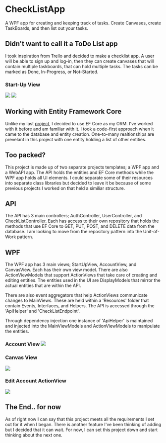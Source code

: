 <h1>CheckListApp</h1>

<p>
A WPF app for creating and keeping track of tasks. Create Canvases, create TaskBoards, and then list out your tasks.
</p>

<h2>Didn't want to call it a ToDo List app</h2>

<p>
I took inspiration from Trello and decided to make a checklist app. A user will be able to sign up and log-in, then they can create canvases that will contain multiple taskboards, that can hold multiple tasks. The tasks can be marked as Done, In-Progress, or Not-Started. 
</p>

<h3>Start-Up View</h3>
<img src="https://user-images.githubusercontent.com/88408654/219816714-badc75b7-e6b2-491f-89bf-e4199185c0b0.png"/>
<img src="https://user-images.githubusercontent.com/88408654/219816856-a54c75af-01bf-4436-93c2-48d61a0dafdb.png"/>

<h2>Working with Entity Framework Core</h2>

<p>
Unlike my last <a href="https://github.com/AndyJL1999/FictionHoarder">project</a>, I decided to use EF Core as my ORM. I've worked with it before and am familiar with it. I took a code-first approach when it came to the database and entity creation. One-to-many realtionships are prevelant in this project with one entity holding a list of other entities.
</p>

<h2>Too packed?</h2>

<p>
This project is made up of two separate projects templates; a WPF app and a WebAPI app. The API holds the entities and EF Core methods while the WPF app holds all UI elements. I could separate some of their resources into separate class libraries but decided to leave it be because of some previous projects I worked on that held a similiar structure.
</p>

<h2>API</h2>

<p>
The API has 3 main controllers; AuthController, UserController, and CheckListController. Each has access to their own repository that holds the methods that use EF Core to GET, PUT, POST, and DELETE data from the database. I am looking to move from the repository pattern into the Unit-of-Work pattern. 
</p>

<h2>WPF</h2>

<p>
The WPF app has 3 main views; StartUpView, AccountView, and CanvasView. Each has their own view model. There are also ActionViewModels that support ActionViews that take care of creating and editing entities. The entities used in the UI are DisplayModels that mirror the actual entities that are within the API.

There are also event aggregators that help ActionViews communicate changes to MainViews. These are held within a 'Resources' folder that contain Events, Interfaces, and Helpers. The API is accessed through the 'ApiHelper' and 'CheckListEndpoint'.

Through dependency injection one instance of 'ApiHelper' is maintained and injected into the MainViewModels and ActionViewModels to manipulate the entities.
</p>

<h3>Account View</g3>
<img src="https://user-images.githubusercontent.com/88408654/219822654-6f654c93-3c91-44bc-b37e-6265edfbfda5.png"/>

<h3>Canvas View</h3>
<img src="https://user-images.githubusercontent.com/88408654/219822751-b6b34f03-a6bf-4861-b105-a63d0b0efcec.png"/>

<h3>Edit Account ActionView</h3>
<img src="https://user-images.githubusercontent.com/88408654/219822944-10e7aac7-6fc3-4955-b4ab-9cddb9168f4c.png"/>

<h2>The End.. for now</h2>
As of right now I can say that this project meets all the requirements I set out for it when I began. There is another feature I've been thinking of adding but I decided that it can wait. For now, I can set this project down and start thinking about the next one.
<p>

</p>
